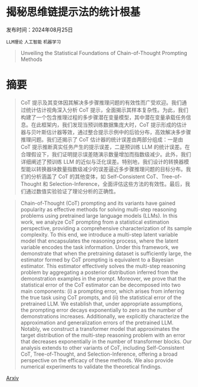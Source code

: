 # 揭秘思维链提示法的统计根基

发布时间：2024年08月25日

`LLM理论` `人工智能` `机器学习`

> Unveiling the Statistical Foundations of Chain-of-Thought Prompting Methods

# 摘要

> CoT 提示及其变体因其解决多步骤推理问题的有效性而广受欢迎。我们通过统计估计视角深入分析 CoT 提示，全面揭示其样本复杂性。为此，我们构建了一个包含推理过程的多步骤潜在变量模型，其中潜在变量承载任务信息。在此框架内，我们发现当预训练数据集庞大时，CoT 提示形成的估计器与贝叶斯估计器等效，通过整合提示示例中的后验分布，高效解决多步骤推理问题。我们还揭示了 CoT 估计器的统计误差由两部分组成：一是由 CoT 提示推断真实任务产生的提示误差，二是预训练 LLM 的统计误差。在合理假设下，我们证明提示误差随演示数量增加而指数级减少。此外，我们详细阐述了预训练 LLM 的近似与泛化误差。特别地，我们设计的转换器模型能以转换器块数量指数级减少的误差逼近多步骤推理问题的目标分布。我们的分析涵盖了 CoT 的其他变体，如 Self-Consistent CoT、Tree-of-Thought 和 Selection-Inference，全面评估这些方法的有效性。最后，我们通过数值实验验证了理论分析的正确性。

> Chain-of-Thought (CoT) prompting and its variants have gained popularity as effective methods for solving multi-step reasoning problems using pretrained large language models (LLMs). In this work, we analyze CoT prompting from a statistical estimation perspective, providing a comprehensive characterization of its sample complexity. To this end, we introduce a multi-step latent variable model that encapsulates the reasoning process, where the latent variable encodes the task information. Under this framework, we demonstrate that when the pretraining dataset is sufficiently large, the estimator formed by CoT prompting is equivalent to a Bayesian estimator. This estimator effectively solves the multi-step reasoning problem by aggregating a posterior distribution inferred from the demonstration examples in the prompt. Moreover, we prove that the statistical error of the CoT estimator can be decomposed into two main components: (i) a prompting error, which arises from inferring the true task using CoT prompts, and (ii) the statistical error of the pretrained LLM. We establish that, under appropriate assumptions, the prompting error decays exponentially to zero as the number of demonstrations increases. Additionally, we explicitly characterize the approximation and generalization errors of the pretrained LLM. Notably, we construct a transformer model that approximates the target distribution of the multi-step reasoning problem with an error that decreases exponentially in the number of transformer blocks. Our analysis extends to other variants of CoT, including Self-Consistent CoT, Tree-of-Thought, and Selection-Inference, offering a broad perspective on the efficacy of these methods. We also provide numerical experiments to validate the theoretical findings.

[Arxiv](https://arxiv.org/abs/2408.14511)